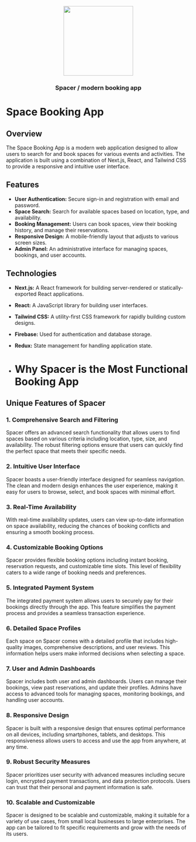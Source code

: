 
<div align="center">
    <img src="./src/app/favicon.ico" width="190" />
</div>
<h3 align="center"><b>Spacer / modern booking app</b></h3>

# Space Booking App

## Overview

The Space Booking App is a modern web application designed to allow users to search for and book spaces for various events and activities. The application is built using a combination of Next.js, React, and Tailwind CSS to provide a responsive and intuitive user interface.

## Features

- **User Authentication:** Secure sign-in and registration with email and password.
- **Space Search:** Search for available spaces based on location, type, and availability.
- **Booking Management:** Users can book spaces, view their booking history, and manage their reservations.
- **Responsive Design:** A mobile-friendly layout that adjusts to various screen sizes.
- **Admin Panel:** An administrative interface for managing spaces, bookings, and user accounts.

## Technologies

- **Next.js:** A React framework for building server-rendered or statically-exported React applications.
- **React:** A JavaScript library for building user interfaces.
- **Tailwind CSS:** A utility-first CSS framework for rapidly building custom designs.
- **Firebase:** Used for authentication and database storage.
- **Redux:** State management for handling application state.

- # Why Spacer is the Most Functional Booking App

## Unique Features of Spacer

### 1. **Comprehensive Search and Filtering**
Spacer offers an advanced search functionality that allows users to find spaces based on various criteria including location, type, size, and availability. The robust filtering options ensure that users can quickly find the perfect space that meets their specific needs.

### 2. **Intuitive User Interface**
Spacer boasts a user-friendly interface designed for seamless navigation. The clean and modern design enhances the user experience, making it easy for users to browse, select, and book spaces with minimal effort.

### 3. **Real-Time Availability**
With real-time availability updates, users can view up-to-date information on space availability, reducing the chances of booking conflicts and ensuring a smooth booking process.

### 4. **Customizable Booking Options**
Spacer provides flexible booking options including instant booking, reservation requests, and customizable time slots. This level of flexibility caters to a wide range of booking needs and preferences.

### 5. **Integrated Payment System**
The integrated payment system allows users to securely pay for their bookings directly through the app. This feature simplifies the payment process and provides a seamless transaction experience.

### 6. **Detailed Space Profiles**
Each space on Spacer comes with a detailed profile that includes high-quality images, comprehensive descriptions, and user reviews. This information helps users make informed decisions when selecting a space.

### 7. **User and Admin Dashboards**
Spacer includes both user and admin dashboards. Users can manage their bookings, view past reservations, and update their profiles. Admins have access to advanced tools for managing spaces, monitoring bookings, and handling user accounts.

### 8. **Responsive Design**
Spacer is built with a responsive design that ensures optimal performance on all devices, including smartphones, tablets, and desktops. This responsiveness allows users to access and use the app from anywhere, at any time.

### 9. **Robust Security Measures**
Spacer prioritizes user security with advanced measures including secure login, encrypted payment transactions, and data protection protocols. Users can trust that their personal and payment information is safe.

### 10. **Scalable and Customizable**
Spacer is designed to be scalable and customizable, making it suitable for a variety of use cases, from small local businesses to large enterprises. The app can be tailored to fit specific requirements and grow with the needs of its users.

